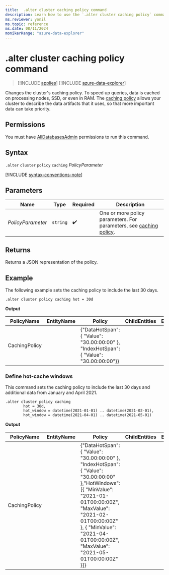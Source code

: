```yaml
---
title:  .alter cluster caching policy command
description: Learn how to use the `.alter cluster caching policy` command to change the cluster's caching policy.
ms.reviewer: yonil
ms.topic: reference
ms.date: 08/11/2024
monikerRange: "azure-data-explorer"
---
```

# .alter cluster caching policy command

> [!INCLUDE [applies](../includes/applies-to-version/applies.md)] [!INCLUDE [azure-data-explorer](../includes/applies-to-version/azure-data-explorer.md)]

Changes the cluster's caching policy. To speed up queries, data is cached on processing nodes, SSD, or even in RAM. The [caching policy](cache-policy.md) allows your cluster to describe the data artifacts that it uses, so that more important data can take priority.

## Permissions

You must have [AllDatabasesAdmin](../access-control/role-based-access-control.md) permissions to run this command.

## Syntax

`.alter` `cluster` `policy` `caching` *PolicyParameter*  

[!INCLUDE [syntax-conventions-note](../includes/syntax-conventions-note.md)]

## Parameters

| Name | Type | Required | Description |
|--|--|--|--|
| *PolicyParameter* | `string` |  :heavy_check_mark: | One or more policy parameters. For parameters, see [caching policy](cache-policy.md).|

## Returns

Returns a JSON representation of the policy.

## Example

The following example sets the caching policy to include the last 30 days.

```kusto
.alter cluster policy caching hot = 30d
```

**Output**

|PolicyName|EntityName|Policy|ChildEntities|EntityType|
|---|---|---|---|---|
|CachingPolicy| |{"DataHotSpan": { "Value": "30.00:00:00" }, "IndexHotSpan": { "Value": "30.00:00:00"}}| |

### Define hot-cache windows

This command sets the caching policy to include the last 30 days and additional data from January and April 2021.

```kusto
.alter cluster policy caching 
        hot = 30d,
        hot_window = datetime(2021-01-01) .. datetime(2021-02-01),
        hot_window = datetime(2021-04-01) .. datetime(2021-05-01)
```

**Output**

|PolicyName|EntityName|Policy|ChildEntities|EntityType|
|---|---|---|---|---|
|CachingPolicy| |{"DataHotSpan": { "Value": "30.00:00:00" }, "IndexHotSpan": {    "Value": "30.00:00:00" },"HotWindows": [{ "MinValue": "2021-01-01T00:00:00Z", "MaxValue": "2021-02-01T00:00:00Z" }, { "MinValue": "2021-04-01T00:00:00Z", "MaxValue": "2021-05-01T00:00:00Z" }]}| |
